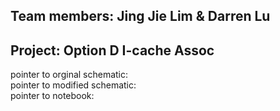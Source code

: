 ## Team members: Jing Jie Lim & Darren Lu

## Project: Option D I-cache Assoc

pointer to orginal schematic: <br>
pointer to modified schematic: <br>
pointer to notebook: <br>
